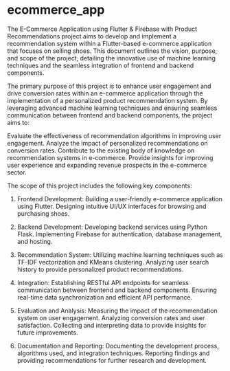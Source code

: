 # ecommerce_app

The E-Commerce Application using Flutter & Firebase with Product Recommendations project aims to develop and implement a recommendation system within a Flutter-based e-commerce application that focuses on selling shoes. This document outlines the vision, purpose, and scope of the project, detailing the innovative use of machine learning techniques and the seamless integration of frontend and backend components.

The primary purpose of this project is to enhance user engagement and drive conversion rates within an e-commerce application through the implementation of a personalized product recommendation system. By leveraging advanced machine learning techniques and ensuring seamless communication between frontend and backend components, the project aims to:

Evaluate the effectiveness of recommendation algorithms in improving user engagement.
Analyze the impact of personalized recommendations on conversion rates.
Contribute to the existing body of knowledge on recommendation systems in e-commerce.
Provide insights for improving user experience and expanding revenue prospects in the e-commerce sector.

The scope of this project includes the following key components:

1. Frontend Development:
   Building a user-friendly e-commerce application using Flutter.
   Designing intuitive UI/UX interfaces for browsing and purchasing shoes.

2. Backend Development:
   Developing backend services using Python Flask.
   Implementing Firebase for authentication, database management, and hosting.

3. Recommendation System:
   Utilizing machine learning techniques such as TF-IDF vectorization and KMeans clustering.
   Analyzing user search history to provide personalized product recommendations.

4. Integration:
   Establishing RESTful API endpoints for seamless communication between frontend and backend components.
   Ensuring real-time data synchronization and efficient API performance.

5. Evaluation and Analysis:
   Measuring the impact of the recommendation system on user engagement.
   Analyzing conversion rates and user satisfaction.
   Collecting and interpreting data to provide insights for future improvements.

6. Documentation and Reporting:
   Documenting the development process, algorithms used, and integration techniques.
   Reporting findings and providing recommendations for further research and development.
